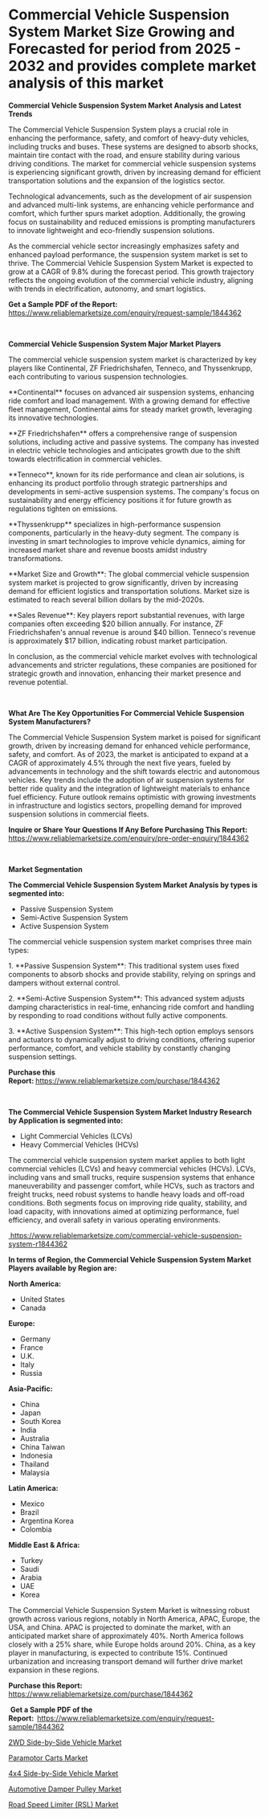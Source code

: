 <p><h1>Commercial Vehicle Suspension System Market Size Growing and Forecasted for period from 2025 - 2032 and provides complete market analysis of this market</h1></p><p><strong>Commercial Vehicle Suspension System Market Analysis and Latest Trends</strong></p>
<p><p>The Commercial Vehicle Suspension System plays a crucial role in enhancing the performance, safety, and comfort of heavy-duty vehicles, including trucks and buses. These systems are designed to absorb shocks, maintain tire contact with the road, and ensure stability during various driving conditions. The market for commercial vehicle suspension systems is experiencing significant growth, driven by increasing demand for efficient transportation solutions and the expansion of the logistics sector. </p><p>Technological advancements, such as the development of air suspension and advanced multi-link systems, are enhancing vehicle performance and comfort, which further spurs market adoption. Additionally, the growing focus on sustainability and reduced emissions is prompting manufacturers to innovate lightweight and eco-friendly suspension solutions. </p><p>As the commercial vehicle sector increasingly emphasizes safety and enhanced payload performance, the suspension system market is set to thrive. The Commercial Vehicle Suspension System Market is expected to grow at a CAGR of 9.8% during the forecast period. This growth trajectory reflects the ongoing evolution of the commercial vehicle industry, aligning with trends in electrification, autonomy, and smart logistics.</p></p>
<p><strong>Get a Sample PDF of the Report:&nbsp;</strong> <a href="https://www.reliablemarketsize.com/enquiry/request-sample/1844362?utm_campaign=1888&utm_medium=2&utm_source=Github&utm_content=ia&utm_term=31032025&utm_id=commercial-vehicle-suspension-system">https://www.reliablemarketsize.com/enquiry/request-sample/1844362</a></p>
<p>&nbsp;</p>
<p><strong>Commercial Vehicle Suspension System Major Market Players</strong></p>
<p><p>The commercial vehicle suspension system market is characterized by key players like Continental, ZF Friedrichshafen, Tenneco, and Thyssenkrupp, each contributing to various suspension technologies. </p><p>**Continental** focuses on advanced air suspension systems, enhancing ride comfort and load management. With a growing demand for effective fleet management, Continental aims for steady market growth, leveraging its innovative technologies.</p><p>**ZF Friedrichshafen** offers a comprehensive range of suspension solutions, including active and passive systems. The company has invested in electric vehicle technologies and anticipates growth due to the shift towards electrification in commercial vehicles.</p><p>**Tenneco**, known for its ride performance and clean air solutions, is enhancing its product portfolio through strategic partnerships and developments in semi-active suspension systems. The company's focus on sustainability and energy efficiency positions it for future growth as regulations tighten on emissions.</p><p>**Thyssenkrupp** specializes in high-performance suspension components, particularly in the heavy-duty segment. The company is investing in smart technologies to improve vehicle dynamics, aiming for increased market share and revenue boosts amidst industry transformations.</p><p>**Market Size and Growth**: The global commercial vehicle suspension system market is projected to grow significantly, driven by increasing demand for efficient logistics and transportation solutions. Market size is estimated to reach several billion dollars by the mid-2020s. </p><p>**Sales Revenue**: Key players report substantial revenues, with large companies often exceeding $20 billion annually. For instance, ZF Friedrichshafen's annual revenue is around $40 billion. Tenneco's revenue is approximately $17 billion, indicating robust market participation.</p><p>In conclusion, as the commercial vehicle market evolves with technological advancements and stricter regulations, these companies are positioned for strategic growth and innovation, enhancing their market presence and revenue potential.</p></p>
<p>&nbsp;</p>
<p><strong>What Are The Key Opportunities For Commercial Vehicle Suspension System Manufacturers?</strong></p>
<p><p>The Commercial Vehicle Suspension System market is poised for significant growth, driven by increasing demand for enhanced vehicle performance, safety, and comfort. As of 2023, the market is anticipated to expand at a CAGR of approximately 4.5% through the next five years, fueled by advancements in technology and the shift towards electric and autonomous vehicles. Key trends include the adoption of air suspension systems for better ride quality and the integration of lightweight materials to enhance fuel efficiency. Future outlook remains optimistic with growing investments in infrastructure and logistics sectors, propelling demand for improved suspension solutions in commercial fleets.</p></p>
<p><strong>Inquire or Share Your Questions If Any Before Purchasing This Report:</strong> <a href="https://www.reliablemarketsize.com/enquiry/pre-order-enquiry/1844362?utm_campaign=1888&utm_medium=2&utm_source=Github&utm_content=ia&utm_term=31032025&utm_id=commercial-vehicle-suspension-system">https://www.reliablemarketsize.com/enquiry/pre-order-enquiry/1844362</a></p>
<p>&nbsp;</p>
<p><strong>Market Segmentation</strong></p>
<p><strong>The Commercial Vehicle Suspension System Market Analysis by types is segmented into:</strong></p>
<p><ul><li>Passive Suspension System</li><li>Semi-Active Suspension System</li><li>Active Suspension System</li></ul></p>
<p><p>The commercial vehicle suspension system market comprises three main types: </p><p>1. **Passive Suspension System**: This traditional system uses fixed components to absorb shocks and provide stability, relying on springs and dampers without external control.</p><p>2. **Semi-Active Suspension System**: This advanced system adjusts damping characteristics in real-time, enhancing ride comfort and handling by responding to road conditions without fully active components.</p><p>3. **Active Suspension System**: This high-tech option employs sensors and actuators to dynamically adjust to driving conditions, offering superior performance, comfort, and vehicle stability by constantly changing suspension settings.</p></p>
<p><strong>Purchase this Report:&nbsp;</strong><a href="https://www.reliablemarketsize.com/purchase/1844362?utm_campaign=1888&utm_medium=2&utm_source=Github&utm_content=ia&utm_term=31032025&utm_id=commercial-vehicle-suspension-system">https://www.reliablemarketsize.com/purchase/1844362</a></p>
<p>&nbsp;</p>
<p><strong>The Commercial Vehicle Suspension System Market Industry Research by Application is segmented into:</strong></p>
<p><ul><li>Light Commercial Vehicles (LCVs)</li><li>Heavy Commercial Vehicles (HCVs)</li></ul></p>
<p><p>The commercial vehicle suspension system market applies to both light commercial vehicles (LCVs) and heavy commercial vehicles (HCVs). LCVs, including vans and small trucks, require suspension systems that enhance maneuverability and passenger comfort, while HCVs, such as tractors and freight trucks, need robust systems to handle heavy loads and off-road conditions. Both segments focus on improving ride quality, stability, and load capacity, with innovations aimed at optimizing performance, fuel efficiency, and overall safety in various operating environments.</p></p>
<p><a href="https://www.reliablemarketsize.com/commercial-vehicle-suspension-system-r1844362?utm_campaign=1888&utm_medium=2&utm_source=Github&utm_content=ia&utm_term=31032025&utm_id=commercial-vehicle-suspension-system">&nbsp;https://www.reliablemarketsize.com/commercial-vehicle-suspension-system-r1844362</a></p>
<p><strong>In terms of Region, the Commercial Vehicle Suspension System Market Players available by Region are:</strong></p>
<p>
    <p> <strong> North America: </strong>
        <ul>
            <li>United States</li>
            <li>Canada</li>
        </ul>
        </p> 
    <p> <strong> Europe: </strong>
        <ul>
            <li>Germany</li>
            <li>France</li>
            <li>U.K.</li>
            <li>Italy</li>
            <li>Russia</li>
        </ul>
        </p> 
    <p> <strong> Asia-Pacific: </strong>
        <ul>
            <li>China</li>
            <li>Japan</li>
            <li>South Korea</li>
            <li>India</li>
            <li>Australia</li>
            <li>China Taiwan</li>
            <li>Indonesia</li>
            <li>Thailand</li>
            <li>Malaysia</li>
        </ul>
        </p> 
    <p> <strong> Latin America: </strong>
        <ul>
            <li>Mexico</li>
            <li>Brazil</li>
            <li>Argentina Korea</li>
            <li>Colombia</li>
        </ul>
        </p> 
    <p> <strong> Middle East & Africa: </strong>
        <ul>
            <li>Turkey</li>
            <li>Saudi</li>
            <li>Arabia</li>
            <li>UAE</li>
            <li>Korea</li>
        </ul>
    </p>
    </p>
<p><p>The Commercial Vehicle Suspension System Market is witnessing robust growth across various regions, notably in North America, APAC, Europe, the USA, and China. APAC is projected to dominate the market, with an anticipated market share of approximately 40%. North America follows closely with a 25% share, while Europe holds around 20%. China, as a key player in manufacturing, is expected to contribute 15%. Continued urbanization and increasing transport demand will further drive market expansion in these regions.</p></p>
<p><strong>Purchase this Report: </strong><a href="https://www.reliablemarketsize.com/purchase/1844362?utm_campaign=1888&utm_medium=2&utm_source=Github&utm_content=ia&utm_term=31032025&utm_id=commercial-vehicle-suspension-system">https://www.reliablemarketsize.com/purchase/1844362</a></p>
<p>&nbsp;<strong>Get a Sample PDF of the Report:&nbsp;&nbsp;</strong><a href="https://www.reliablemarketsize.com/enquiry/request-sample/1844362?utm_campaign=1888&utm_medium=2&utm_source=Github&utm_content=ia&utm_term=31032025&utm_id=commercial-vehicle-suspension-system">https://www.reliablemarketsize.com/enquiry/request-sample/1844362</a></p>
<p><strong></strong></p>
<p><p><a href="https://github.com/rueffmuoloqw/Market-Research-Report-List-1/blob/main/2wd-side-by-side-vehicle-market.md?utm_campaign=1888&utm_medium=2&utm_source=Github&utm_content=ia&utm_term=31032025&utm_id=commercial-vehicle-suspension-system">2WD Side-by-Side Vehicle Market</a></p><p><a href="https://github.com/pezezlarue7h/Market-Research-Report-List-1/blob/main/paramotor-carts-market.md?utm_campaign=1888&utm_medium=2&utm_source=Github&utm_content=ia&utm_term=31032025&utm_id=commercial-vehicle-suspension-system">Paramotor Carts Market</a></p><p><a href="https://github.com/lazloklitz2e/Market-Research-Report-List-1/blob/main/4x4-side-by-side-vehicle-market.md?utm_campaign=1888&utm_medium=2&utm_source=Github&utm_content=ia&utm_term=31032025&utm_id=commercial-vehicle-suspension-system">4x4 Side-by-Side Vehicle Market</a></p><p><a href="https://github.com/auriashetzxj/Market-Research-Report-List-1/blob/main/automotive-damper-pulley-market.md?utm_campaign=1888&utm_medium=2&utm_source=Github&utm_content=ia&utm_term=31032025&utm_id=commercial-vehicle-suspension-system">Automotive Damper Pulley Market</a></p><p><a href="https://github.com/wycheelwayeu/Market-Research-Report-List-1/blob/main/road-speed-limiter-rsl-market.md?utm_campaign=1888&utm_medium=2&utm_source=Github&utm_content=ia&utm_term=31032025&utm_id=commercial-vehicle-suspension-system">Road Speed Limiter (RSL) Market</a></p></p>